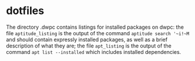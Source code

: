 # dotfiles

The directory .dwpc contains listings for installed packages on dwpc: the file `aptitude_listing` is the output of the command `aptitude search '~i!~M` and should contain expressly  installed packages, as well as a brief description of what they are; the file `apt_listing` is the output of the command `apt list --installed` which includes installed dependencies.
